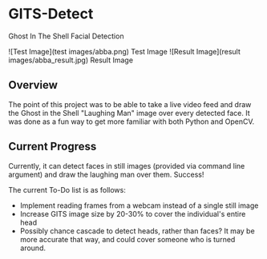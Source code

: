 # GITS-Detect

Ghost In The Shell Facial Detection

![Test Image](test images/abba.png)
Test Image
![Result Image](result images/abba_result.jpg)
Result Image

## Overview

The point of this project was to be able to take a live video feed and draw the Ghost in the Shell "Laughing Man" image over every detected face. It was done as a fun way to get more familiar with both Python and OpenCV.

## Current Progress

Currently, it can detect faces in still images (provided via command line argument) and draw the laughing man over them. Success!

The current To-Do list is as follows:

* Implement reading frames from a webcam instead of a single still image
* Increase GITS image size by 20-30% to cover the individual's entire head
* Possibly chance cascade to detect heads, rather than faces? It may be more accurate that way, and could cover someone who is turned around.